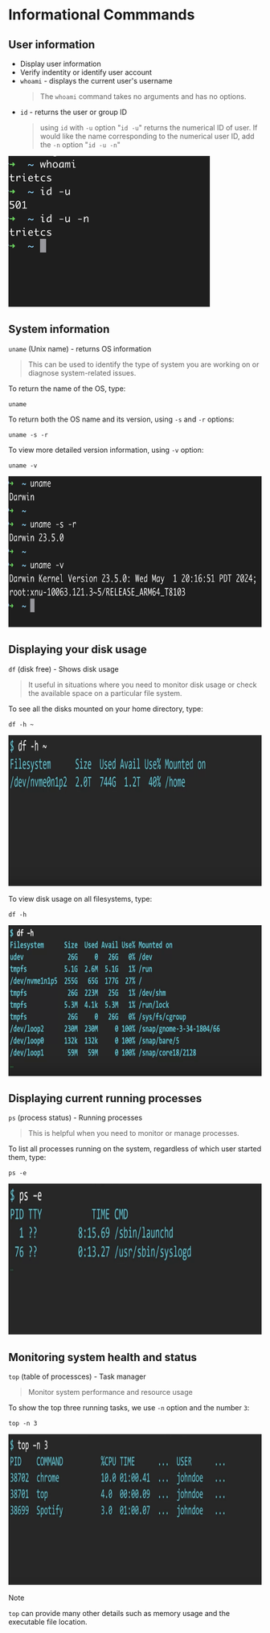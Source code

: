 # Informational Commmands
## User information
* Display user information
* Verify indentity or identify user account
* `whoami` - displays the current user's username
  > The `whoami` command takes no arguments and has no options.
* `id` - returns the user or group ID
  > using `id` with `-u` option "`id -u`" returns the numerical ID of user. If would like the name corresponding to the numerical user ID, add the `-n` option "`id -u -n`"

<img src="/images/user_information_1.png" alt="Example Image" height=300>

## System information
`uname` (Unix name) - returns OS information
> This can be used to identify the type of system you are working on or diagnose system-related issues.

To return the name of the OS, type:
```
uname
```
To return both the OS name and its version, using `-s` and `-r` options:
```
uname -s -r
```
To view more detailed version information, using `-v` option:
```
uname -v
```
<img src="/images/system_information.png" alt="Example Image" height=300>

## Displaying your disk usage
`df` (disk free) - Shows disk usage
> It useful in situations where you need to monitor disk usage or check the available space on a particular file system.

To see all the disks mounted on your home directory, type:
```
df -h ~
```
<img src="/images/df_1.png" alt="Example Image" height=300>

To view disk usage on all filesystems, type:
```
df -h
```
<img src="/images/df_2.png" alt="Example Image" height=300>

## Displaying current running processes
`ps` (process status) - Running processes
> This is helpful when you need to monitor or manage processes.

To list all processes running on the system, regardless of which user started them, type:
```
ps -e
```
<img src="/images/ps.png" alt="Example Image" height=300>

## Monitoring system health and status
`top` (table of processces) - Task manager
> Monitor system performance and resource usage

To show the top three running tasks, we use `-n` option and the number `3`:
```
top -n 3
```
<img src="/images/top.png" alt="Example Image" height=300>

> [!NOTE]
> `top` can provide many other details such as memory usage and the executable file location.
